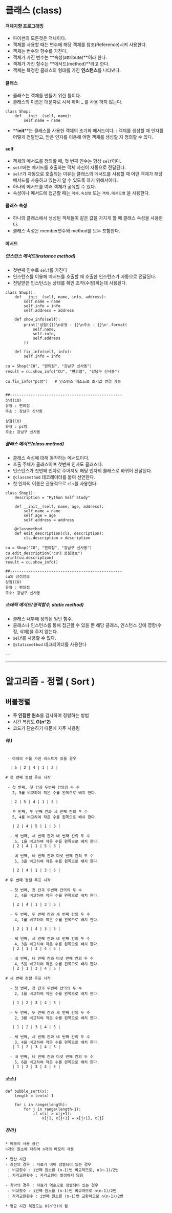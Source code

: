 # 클래스 (class)

#### 객체지향 프로그래밍

- 파이썬의 모든것은 객체이다.
- 객체를 사용할 때는 변수에 해당 객체를 참조(Reference)시켜 사용한다.  
- 객체는 변수와 함수를 가진다.
- 객체가 가진 변수는 **속성(attribute)**이라 한다. 
- 객체가 가진 함수는 **메서드(method)**라고 한다.
- 객체는 특정한 클래스의 형태를 가진 **인스턴스**를 나타낸다.

#### 클래스

- 클래스는 객체를 만들기 위한 틀이다.
- 클래스의 이름은 대문자로 시작 하며 _ 를 사용 하지 않는다.

```
class Shop:
    def __init__(self, name):
        self.name = name
```

- **__init__**는 클래스를 사용한 객체의 초기화 메서드이다. 
  : 객체를 생성할 때 인자를 어떻게 전달받고, 받은 인자를 이용해 어떤 객체를 생성할 지 정의할 수 있다.

#### self
- 객체의 메서드를 정의할 때, 첫 번째 인수는 항상 `self`이다.
- `self`에는 메서드를 호출하는 객체 자신이 자동으로 전달된다.  
- `self`가 자동으로 호출되는 이유는 클래스의 메서드를 사용할 때 어떤 객체가 해당 메서드를 사용하고 있는지 알 수 있도록 하기 위해서이다.
- 하나의 메서드를 여러 객체가 공유할 수 있다.
- 속성이나 메서드에 접근할 때는 `객체.속성명` 또는 `객체.메서드명` 을 사용한다.

#### 클래스 속성

- 하나의 클래스에서 생성된 객체들이 같은 값을 가지게 할 때 클래스 속성을 사용한다.
- 클래스 속성은 member변수와 method를 모두 포함한다.


#### 메서드

##### 인스턴스 메서드(instance method)

- 첫번째 인수로 `self`를 가진다
- 인스턴스를 이용해 메서드를 호출할 때 호출한 인스턴스가 자동으로 전달된다.
- 전달받은 인스턴스는 상태를 확인,조작(수정)하는데 사용된다.

```
class Shop():
    def __init__(self, name, info, address):
        self.name = name
        self.info = info
        self.address = address

    def show_info(self):
        print('상점({})\n유형 : {}\n주소 : {}\n'.format(
            self.name, 
            self.info,
            self.address
        ))
	
	def fix_info(self, info):
		self.info = info

cu = Shop("CU", "편의점", "강남구 신사동")
result = cu.show_info("CU", "편의점", "강남구 신사동")

cu.fix_info("pc방")   # 인스턴스 메소드로 초기값 변경 가능


##-------------------------------------------------
상점(CU)
유형 : 편의점
주소 : 강남구 신사동
    
상점(CU)
유형 : pc방
주소: 강남구 신사동
```
#####  클래스 메서드(class method)

- 클래스 속성에 대해 동작하는 메서드이다. 
- 호출 주체가 클래스이며 첫번째 인자도 클래스다.
- 인스턴스가 첫번째 인자로 주어져도 해당 인자의 클래스로 바뀌어 전달된다.
- `@classmethod` 데코레이터를 붙여 선언한다.
- 첫 인자의 이름은 관용적으로 `cls`를 사용한다. 

```
class Shop():
	description = "Python Self Study"
	
	def __init__(self, name, age, address):
		self.name = name
		self.age = age
		self.address = address
	
	@classmethod
	def edit_description(cls, description):
		cls.description = description

cu = Shop("CU", "편의점", "강남구 신사동")
cu.edit_description("cu의 상점정보")
print(cu.description)
result = cu.show_info()

##-------------------------------------------------
cu의 상점정보
상점(CU)
유형 : 편의점
주소: 강남구 신사동
```


##### 스테틱 메서드(정적함수, static method)

- 클래스 내부에 정의된 일반 함수.
- 클래스나 인스턴스를 통해 접근할 수 있을 뿐 해당 클래스, 인스턴스 값에 영향(수정, 삭제)을 주지 않는다.
- `self`를 사용할 수 없다.
- `@staticmethod` 데코레이터를 사용한다

--

------


# 알고리즘 - 정렬 ( Sort )

## 버블정렬

- **두 인접한 원소**를 검사하여 정렬하는 방법
- 시간 복잡도 **O(n^2)**
- 코드가 단순하기 때문에 자주 사용됨 

##### 예 )

```

 - 아래의 수를 가진 리스트가 있을 경우
 
  | 5 | 2 | 4 | 1 | 3 |
 
# 첫 번째 정렬 루프 시작
 
 - 첫 번째, 첫 칸과 두번째 칸의의 두 수
   2, 5를 비교하여 작은 수를 왼쪽으로 배치 한다.
   
  | 2 | 5 | 4 | 1 | 3 |
  
 - 두 번째, 두 번째 칸과 세 번째 칸의 두 수
   5, 4를 비교하여 작은 수를 왼쪽으로 배치 한다.
   
   | 2 | 4 | 5 | 1 | 3 |
   
  - 세 번째, 세 번째 칸과 네 번째 칸의 두 수
    5, 1을 비교하여 작은 수를 왼쪽으로 배치 한다.
   | 2 | 4 | 1 | 5 | 3 |
   
  - 네 번째, 네 번째 칸과 다섯 번째 칸의 두 수
    5, 3을 비교하여 작은 수를 왼쪽으로 배치 한다.
    
   | 2 | 4 | 1 | 3 | 5 |
   
# 두 번째 정렬 루프 시작
   
  - 첫 번째, 첫 칸과 두번째 칸의의 두 수
    2, 4를 비교하여 작은 수를 왼쪽으로 배치 한다.
   
   | 2 | 4 | 1 | 3 | 5 |
  
  - 두 번째, 두 번째 칸과 세 번째 칸의 두 수
    4, 1를 비교하여 작은 수를 왼쪽으로 배치 한다.
   
   | 2 | 1 | 4 | 3 | 5 |
   
  - 세 번째, 세 번째 칸과 네 번째 칸의 두 수
    4, 3을 비교하여 작은 수를 왼쪽으로 배치 한다.
   | 2 | 1 | 3 | 4 | 5 |
   
  - 네 번째, 네 번째 칸과 다섯 번째 칸의 두 수
    4, 5을 비교하여 작은 수를 왼쪽으로 배치 한다.
   | 2 | 1 | 3 | 4 | 5 |
   
# 세 번째 정렬 루프 시작
   
  - 첫 번째, 첫 칸과 두번째 칸의의 두 수
    2, 1를 비교하여 작은 수를 왼쪽으로 배치 한다.
   
   | 1 | 2 | 3 | 4 | 5 |
  
  - 두 번째, 두 번째 칸과 세 번째 칸의 두 수
    2, 3를 비교하여 작은 수를 왼쪽으로 배치 한다.
   
   | 1 | 2 | 3 | 4 | 5 |
   
  - 세 번째, 세 번째 칸과 네 번째 칸의 두 수
    3, 4을 비교하여 작은 수를 왼쪽으로 배치 한다.
   | 1 | 2 | 3 | 4 | 5 |
   
  - 네 번째, 네 번째 칸과 다섯 번째 칸의 두 수
    5, 6을 비교하여 작은 수를 왼쪽으로 배치 한다.
   | 1 | 2 | 3 | 4 | 5 |
```

##### 소스 )
```
def bubble_sort(x):
    length = len(x)-1

    for i in range(length):
        for j in range(length-1):
            if x[i] > x[j+1]:
                x[j], x[j+1] = x[j+1], x[j]
```

##### 정리 )
```
* 메모리 사용 공간
n개의 원소에 대하여 n개의 메모리 사용

* 연산 시간
- 최선의 경우 : 자료가 이미 정렬되어 있는 경우
 : 비교횟수 : i번째 원소를 (n-1)번 비교하므로, n(n-1)/2번
 : 자리교환횟수 : 자리교환이 발생하지 않음

- 최악의 경우 : 자료가 역순으로 정렬되어 있는 경우
 : 비교횟수 : i번째 원소를 (n-1)번 비교하므로 n(n-1)/2번
 : 자리교환횟수 : i번째 원소를 (n-1)번 교환하므로 n(n-1)/2번

* 평균 시간 복잡도는 O(n^2)이 됨
```
